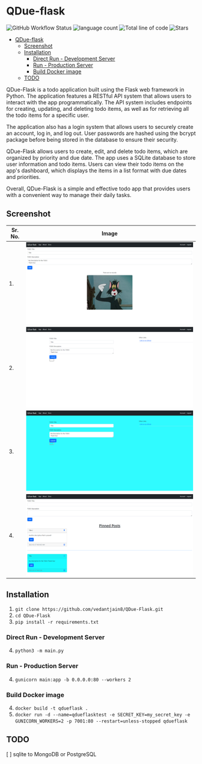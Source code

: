 # QDue-flask
![GitHub Workflow Status](https://img.shields.io/github/actions/workflow/status/vedantjain8/qdue-flask/docker-publish.yml?style=for-the-badge) ![language count](https://img.shields.io/github/languages/count/vedantjain8/qdue-flask?style=for-the-badge) ![Total line of code](https://img.shields.io/tokei/lines/github/vedantjain8/qdue-flask?style=for-the-badge) ![Stars](https://img.shields.io/github/stars/vedantjain8/qdue-flask?style=for-the-badge)

- [QDue-flask](#qdue-flask)
  - [Screenshot](#screenshot)
  - [Installation](#installation)
    - [Direct Run - Development Server](#direct-run---development-server)
    - [Run - Production Server](#run---production-server)
    - [Build Docker image](#build-docker-image)
  - [TODO](#todo)


QDue-Flask is a todo application built using the Flask web framework in Python. The application features a RESTful API system that allows users to interact with the app programmatically. The API system includes endpoints for creating, updating, and deleting todo items, as well as for retrieving all the todo items for a specific user.

The application also has a login system that allows users to securely create an account, log in, and log out. User passwords are hashed using the bcrypt package before being stored in the database to ensure their security.

QDue-Flask allows users to create, edit, and delete todo items, which are organized by priority and due date. The app uses a SQLite database to store user information and todo items. Users can view their todo items on the app's dashboard, which displays the items in a list format with due dates and priorities.

Overall, QDue-Flask is a simple and effective todo app that provides users with a convenient way to manage their daily tasks.

## Screenshot

| Sr. No. |  Image |
|---|---|
| 1.  | ![Screen shot 1](github/Screenshot1.png)  |
| 2.  | ![Screen shot 2](github/Screenshot2.png)  |
| 3.  | ![Screen shot 3](github/Screenshot3.png)  |
| 4.  | ![Screen shot 4](github/Screenshot4.png)  |

## Installation
1. `git clone https://github.com/vedantjain8/QDue-Flask.git`
2. `cd QDue-Flask`
3. `pip install -r requirements.txt`

### Direct Run - Development Server
4. `python3 -m main.py`

### Run - Production Server
4. `gunicorn main:app -b 0.0.0.0:80 --workers 2`

### Build Docker image
4. `docker build -t qdueflask .`
5. `docker run -d --name=qdueflasktest -e SECRET_KEY=my_secret_key -e GUNICORN_WORKERS=2 -p 7001:80 --restart=unless-stopped qdueflask`

## TODO
[ ] sqlite to MongoDB or PostgreSQL